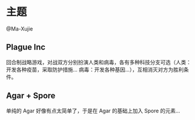 # 主题

@Ma-Xujie

## Plague Inc

回合制战略游戏，对战双方分别扮演人类和病毒，各有多种科技分支可选（人类：开发各种疫苗，采取防护措施... 病毒：开发各种基因...），互相消灭对方为胜利条件。

## Agar + Spore

单纯的 Agar 好像有点太简单了，于是在 Agar 的基础上加入 Spore 的元素...

